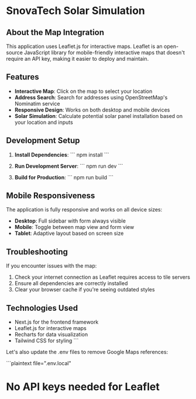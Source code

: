 # SnovaTech Solar Simulation

## About the Map Integration

This application uses Leaflet.js for interactive maps. Leaflet is an open-source JavaScript library for mobile-friendly interactive maps that doesn't require an API key, making it easier to deploy and maintain.

## Features

- **Interactive Map**: Click on the map to select your location
- **Address Search**: Search for addresses using OpenStreetMap's Nominatim service
- **Responsive Design**: Works on both desktop and mobile devices
- **Solar Simulation**: Calculate potential solar panel installation based on your location and inputs

## Development Setup

1. **Install Dependencies**:
   \`\`\`
   npm install
   \`\`\`

2. **Run Development Server**:
   \`\`\`
   npm run dev
   \`\`\`

3. **Build for Production**:
   \`\`\`
   npm run build
   \`\`\`

## Mobile Responsiveness

The application is fully responsive and works on all device sizes:

- **Desktop**: Full sidebar with form always visible
- **Mobile**: Toggle between map view and form view
- **Tablet**: Adaptive layout based on screen size

## Troubleshooting

If you encounter issues with the map:

1. Check your internet connection as Leaflet requires access to tile servers
2. Ensure all dependencies are correctly installed
3. Clear your browser cache if you're seeing outdated styles

## Technologies Used

- Next.js for the frontend framework
- Leaflet.js for interactive maps
- Recharts for data visualization
- Tailwind CSS for styling
\`\`\`

Let's also update the .env files to remove Google Maps references:

\`\`\`plaintext file=".env.local"
# No API keys needed for Leaflet
